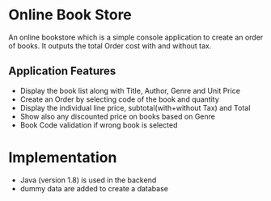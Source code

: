 # Online Book Store

An online bookstore which is a simple console application to create an order of books. 
It outputs the total Order cost with and without tax.

## Application Features
- Display the book list along with Title, Author, Genre and Unit Price
- Create an Order by selecting code of the book and quantity
- Display the individual line price, subtotal(with+without Tax) and Total
- Show also any discounted price on books based on Genre
- Book Code validation if wrong book is selected

# Implementation
- Java (version 1.8) is used in the backend
- dummy data are added to create a database
